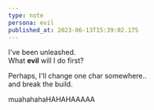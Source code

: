 ```yaml
---
type: note
persona: evil
published_at: 2023-06-13T15:39:02.175
---
```


I've been unleashed.  
What **evil** will I do first?  

Perhaps, I'll change one char somewhere..  
and break the build.

muahahahaHAHAHAAAAA